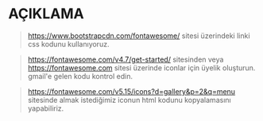 # AÇIKLAMA
> https://www.bootstrapcdn.com/fontawesome/ sitesi üzerindeki linki css kodunu kullanıyoruz. 

> https://fontawesome.com/v4.7/get-started/ sitesinden veya
> https://fontawesome.com sitesi üzerinde iconlar için üyelik oluşturun.
> gmail'e gelen kodu kontrol edin.

> https://fontawesome.com/v5.15/icons?d=gallery&p=2&q=menu sitesinde almak istediğimiz iconun html kodunu kopyalamasını yapabiliriz.
